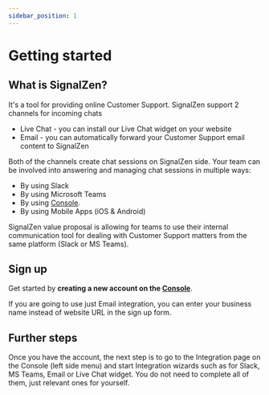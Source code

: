```yaml
---
sidebar_position: 1
---
```


# Getting started
## What is SignalZen?

It's a tool for providing online Customer Support. SignalZen support 2 channels for incoming chats
* Live Chat - you can install our Live Chat widget on your website
* Email - you can automatically forward your Customer Support email content to SignalZen

Both of the channels create chat sessions on SignalZen side. Your team can be involved into answering and managing chat sessions in multiple ways:
* By using Slack
* By using Microsoft Teams
* By using [Console](https://console.signalzen.com/login/).
* By using Mobile Apps (iOS & Android)

SignalZen value proposal is allowing for teams to use their internal communication tool for dealing with Customer Support matters from the same platform (Slack or MS Teams).

## Sign up

Get started by **creating a new account on the [Console](https://console.signalzen.com/sign-up/)**.

If you are going to use just Email integration, you can enter your business name instead of website URL in the sign up form.

## Further steps

Once you have the account, the next step is to go to the Integration page on the Console (left side menu) and start Integration wizards such as for Slack, MS Teams, Email or Live Chat widget.
You do not need to complete all of them, just relevant ones for yourself.
